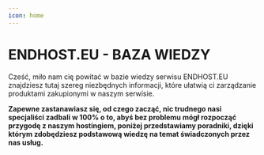 ```yaml
---
icon: home
---
```


# ENDHOST.EU - BAZA WIEDZY
Cześć, miło nam cię powitać w bazie wiedzy serwisu ENDHOST.EU znajdziesz tutaj szereg niezbędnych informacji, które ułatwią ci zarządzanie produktami zakupionymi w naszym serwisie.

**Zapewne zastanawiasz się, od czego zacząć, nic trudnego nasi specjaliści zadbali w 100% o to, abyś bez problemu mógł rozpocząć przygodę z naszym hostingiem, poniżej przedstawiamy poradniki, dzięki którym zdobędziesz podstawową wiedzę na temat świadczonych przez nas usług.**
